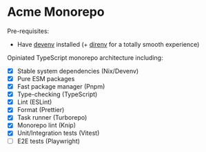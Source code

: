 # Acme Monorepo

Pre-requisites:

- Have [devenv](https://devenv.sh/getting-started/) installed (+ [direnv](https://devenv.sh/automatic-shell-activation/) for a totally smooth experience)

Opiniated TypeScript monorepo architecture including:

- [x] Stable system dependencies (Nix/Devenv)
- [x] Pure ESM packages
- [x] Fast package manager (Pnpm)
- [x] Type-checking (TypeScript)
- [x] Lint (ESLint)
- [x] Format (Prettier)
- [x] Task runner (Turborepo)
- [x] Monorepo lint (Knip)
- [x] Unit/Integration tests (Vitest)
- [ ] E2E tests (Playwright)